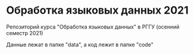 # Обработка языковых данных 2021
Репозиторий курса "Обработка языковых данных" в РГГУ (осенний семестр 2021)

Данные лежат в папке "data", а код лежит в папке "code"
